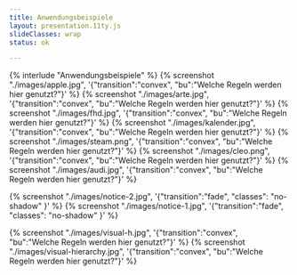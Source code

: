 ```yaml
---
title: Anwendungsbeispiele
layout: presentation.11ty.js
slideClasses: wrap
status: ok

---
```


{% interlude "Anwendungsbeispiele" %}
{% screenshot "./images/apple.jpg", '{"transition":"convex", "bu":"Welche Regeln werden hier genutzt?"}' %}
{% screenshot "./images/arte.jpg", '{"transition":"convex", "bu":"Welche Regeln werden hier genutzt?"}' %}
{% screenshot "./images/fhd.jpg", '{"transition":"convex", "bu":"Welche Regeln werden hier genutzt?"}' %}
{% screenshot "./images/kalender.jpg", '{"transition":"convex", "bu":"Welche Regeln werden hier genutzt?"}' %}
{% screenshot "./images/steam.png", '{"transition":"convex", "bu":"Welche Regeln werden hier genutzt?"}' %}
{% screenshot "./images/cleo.png", '{"transition":"convex", "bu":"Welche Regeln werden hier genutzt?"}' %}
{% screenshot "./images/audi.jpg", '{"transition":"convex", "bu":"Welche Regeln werden hier genutzt?"}' %}

{% screenshot "./images/notice-2.jpg", '{"transition":"fade", "classes": "no-shadow" }' %}
{% screenshot "./images/notice-1.jpg", '{"transition":"fade", "classes": "no-shadow" }' %}

{% screenshot "./images/visual-h.jpg", '{"transition":"convex", "bu":"Welche Regeln werden hier genutzt?"}' %}
{% screenshot "./images/visual-hierarchy.jpg", '{"transition":"convex", "bu":"Welche Regeln werden hier genutzt?"}' %}
